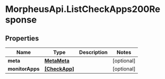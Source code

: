 # MorpheusApi.ListCheckApps200Response

## Properties

Name | Type | Description | Notes
------------ | ------------- | ------------- | -------------
**meta** | [**MetaMeta**](MetaMeta.md) |  | [optional] 
**monitorApps** | [**[CheckApp]**](CheckApp.md) |  | [optional] 


